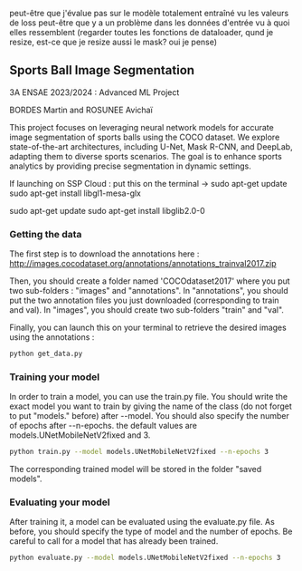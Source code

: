 peut-être que j'évalue pas sur le modèle totalement entraîné vu les valeurs de loss
peut-être que y a un problème dans les données d'entrée vu à quoi elles ressemblent (regarder toutes les fonctions de dataloader, qund je resize, est-ce que je resize aussi le mask? oui je pense)
## Sports Ball Image Segmentation

3A ENSAE 2023/2024 : Advanced ML Project

BORDES Martin and ROSUNEE Avichaï

This project focuses on leveraging neural network models for accurate image segmentation of sports balls using the COCO dataset. We explore state-of-the-art architectures, including U-Net, Mask R-CNN, and DeepLab, adapting them to diverse sports scenarios. The goal is to enhance sports analytics by providing precise segmentation in dynamic settings.

If launching on SSP Cloud : put this on the terminal -> 
sudo apt-get update
sudo apt-get install libgl1-mesa-glx

sudo apt-get update
sudo apt-get install libglib2.0-0


### Getting the data

The first step is to download the annotations here : http://images.cocodataset.org/annotations/annotations_trainval2017.zip 

Then, you should create a folder named 'COCOdataset2017' where you put two sub-folders : "images" and "annotations". In "annotations", you should put the two annotation files you just downloaded (corresponding to train and val). In "images", you should create two sub-folders "train" and "val".

Finally, you can launch this on your terminal to retrieve the desired images using the annotations : 
```bash
python get_data.py
```


### Training your model

In order to train a model, you can use the train.py file. You should write the exact model you want to train by giving the name of the class (do not forget to put "models." before) after --model. You should also specify the number of epochs after --n-epochs. the default values are models.UNetMobileNetV2fixed and 3. 
```bash
python train.py --model models.UNetMobileNetV2fixed --n-epochs 3
```
The corresponding trained model will be stored in the folder "saved models".


### Evaluating your model
After training it, a model can be evaluated using the evaluate.py file. As before, you should specify the type of model and the number of epochs. Be careful to call for a model that has already been trained.
```bash
python evaluate.py --model models.UNetMobileNetV2fixed --n-epochs 3
```
